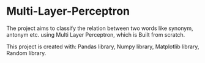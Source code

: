 # Multi-Layer-Perceptron

The project aims to classify the relation between two words like synonym, antonym etc. using Multi Layer Perceptron, which is Built from scratch. 

This project is created with:
Pandas library,
Numpy library,
Matplotlib library,
Random library.
